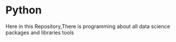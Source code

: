 # Python
Here in this Repository,There is programming about all data science packages and libraries tools

